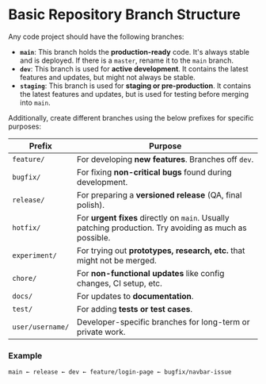 # Basic Repository Branch Structure

Any code project should have the following branches:

- **`main`**: This branch holds the **production-ready** code. It's always stable and is deployed. If there is a `master`, rename it to the `main` branch.
- **`dev`**: This branch is used for **active development**. It contains the latest features and updates, but might not always be stable.
- **`staging`**: This branch is used for **staging or pre-production**. It contains the latest features and updates, but is used for testing before merging into `main`.

Additionally, create different branches using the below prefixes for specific purposes:

| Prefix           | Purpose                                                                                                 |
| ----------------- | ----------------------------------------------------------------------------------------------------- |
| `feature/`       | For developing **new features**. Branches off `dev`.                                                  |
| `bugfix/`        | For fixing **non-critical bugs** found during development.                                            |
| `release/`       | For preparing a **versioned release** (QA, final polish).                                             |
| `hotfix/`        | For **urgent fixes** directly on `main`. Usually patching production. Try avoiding as much as possible.|
| `experiment/`    | For trying out **prototypes, research, etc.** that might not be merged.                               |
| `chore/`         | For **non-functional updates** like config changes, CI setup, etc.                                    |
| `docs/`          | For updates to **documentation**.                                                                     |
| `test/`          | For adding **tests or test cases**.                                                                   |
| `user/username/` | Developer-specific branches for long-term or private work.                                            |

### Example

```
main ← release ← dev ← feature/login-page ← bugfix/navbar-issue
```
